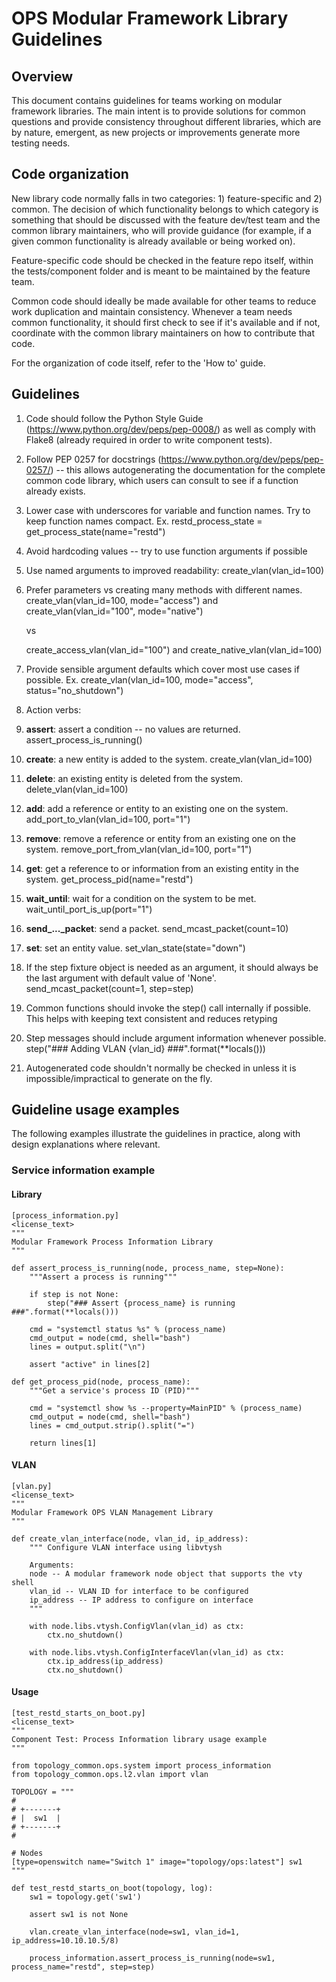 # OPS Modular Framework Library Guidelines

## Overview
This document contains guidelines for teams working on modular framework libraries. The main intent is to provide solutions for common questions and provide consistency throughout different libraries, which are by nature, emergent, as new projects or improvements generate more testing needs.

## Code organization
New library code normally falls in two categories: 1) feature-specific and 2) common. The decision of which functionality belongs to which category is something that should be discussed with the feature dev/test team and the common library maintainers, who will provide guidance (for example, if a given common functionality is already available or being worked on).

Feature-specific code should be checked in the feature repo itself, within the tests/component folder and is meant to be maintained by the feature team.

Common code should ideally be made available for other teams to reduce work duplication and maintain consistency. Whenever a team needs common functionality, it should first check to see if it's available and if not, coordinate with the common library maintainers on how to contribute that code.

For the organization of code itself, refer to the 'How to' guide.

## Guidelines
1. Code should follow the Python Style Guide (https://www.python.org/dev/peps/pep-0008/) as well as comply with Flake8 (already required in order to write component tests).
  1. Follow PEP 0257 for docstrings (https://www.python.org/dev/peps/pep-0257/) -- this allows autogenerating the documentation for the complete common code library, which users can consult to see if a function already exists.
1. Lower case with underscores for variable and function names. Try to keep function names compact.
    Ex. restd_process_state = get_process_state(name="restd")
1. Avoid hardcoding values -- try to use function arguments if possible
1. Use named arguments to improved readability:
    create_vlan(vlan_id=100)
1. Prefer parameters vs creating many methods with different names.
    create_vlan(vlan_id=100, mode="access") and create_vlan(vlan_id="100", mode="native")

    vs

    create_access_vlan(vlan_id="100") and create_native_vlan(vlan_id=100)
1. Provide sensible argument defaults which cover most use cases if possible. Ex. create_vlan(vlan_id=100, mode="access", status="no_shutdown")
1. Action verbs:
  1. **assert**: assert a condition -- no values are returned.
        assert_process_is_running()
  1. **create**: a new entity is added to the system.
        create_vlan(vlan_id=100)
  1. **delete**: an existing entity is deleted from the system.
        delete_vlan(vlan_id=100)
  1. **add**: add a reference or entity to an existing one on the system.
        add_port_to_vlan(vlan_id=100, port="1")
  1. **remove**: remove a reference or entity from an existing one on the system.
        remove_port_from_vlan(vlan_id=100, port="1")
  1. **get**: get a reference to or information from an existing entity in the system.
        get_process_pid(name="restd")
  1. **wait_until**: wait for a condition on the system to be met.
        wait_until_port_is_up(port="1")
  1. **send_..._packet**: send a packet.
        send_mcast_packet(count=10)
  1. **set**: set an entity value.
        set_vlan_state(state="down")
1. If the step fixture object is needed as an argument, it should always be the last argument with default value of 'None'.
        send_mcast_packet(count=1, step=step)
1. Common functions should invoke the step() call internally if possible. This helps with keeping text consistent and reduces retyping
1. Step messages should include argument information whenever possible.
        step("### Adding VLAN {vlan_id} ###".format(**locals()))
1. Autogenerated code shouldn't normally be checked in unless it is impossible/impractical to generate on the fly.

## Guideline usage examples
The following examples illustrate the guidelines in practice, along with design explanations where relevant.
### Service information example
#### Library
    [process_information.py]
    <license_text>
    """
    Modular Framework Process Information Library
    """

    def assert_process_is_running(node, process_name, step=None):
        """Assert a process is running"""

        if step is not None:
            step("### Assert {process_name} is running ###".format(**locals()))

        cmd = "systemctl status %s" % (process_name)
        cmd_output = node(cmd, shell="bash")
        lines = output.split("\n")

        assert "active" in lines[2]

    def get_process_pid(node, process_name):
        """Get a service's process ID (PID)"""

        cmd = "systemctl show %s --property=MainPID" % (process_name)
        cmd_output = node(cmd, shell="bash")
        lines = cmd_output.strip().split("=")

        return lines[1]

#### VLAN
    [vlan.py]
    <license_text>
    """
    Modular Framework OPS VLAN Management Library
    """

    def create_vlan_interface(node, vlan_id, ip_address):
        """ Configure VLAN interface using libvtysh

        Arguments:
        node -- A modular framework node object that supports the vty shell
        vlan_id -- VLAN ID for interface to be configured
        ip_address -- IP address to configure on interface
        """

        with node.libs.vtysh.ConfigVlan(vlan_id) as ctx:
            ctx.no_shutdown()

        with node.libs.vtysh.ConfigInterfaceVlan(vlan_id) as ctx:
            ctx.ip_address(ip_address)
            ctx.no_shutdown()

#### Usage
    [test_restd_starts_on_boot.py]
    <license_text>
    """
    Component Test: Process Information library usage example
    """

    from topology_common.ops.system import process_information
    from topology_common.ops.l2.vlan import vlan

    TOPOLOGY = """
    #
    # +-------+
    # |  sw1  |
    # +-------+
    #

    # Nodes
    [type=openswitch name="Switch 1" image="topology/ops:latest"] sw1
    """

    def test_restd_starts_on_boot(topology, log):
        sw1 = topology.get('sw1')

        assert sw1 is not None

        vlan.create_vlan_interface(node=sw1, vlan_id=1, ip_address=10.10.10.5/8)

        process_information.assert_process_is_running(node=sw1, process_name="restd", step=step)
